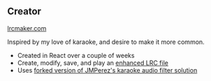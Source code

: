 ## Creator

[lrcmaker.com](https://www.lrcmaker.com)

Inspired by my love of karaoke, and desire to make it more common.

* Created in React over a couple of weeks
* Create, modify, save, and play an [enhanced LRC file](https://en.wikipedia.org/wiki/LRC_(file_format))
* Uses [forked version of JMPerez's karaoke audio filter solution](https://github.com/KatherineWinter/karaoke)
